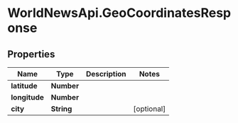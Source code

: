# WorldNewsApi.GeoCoordinatesResponse

## Properties

Name | Type | Description | Notes
------------ | ------------- | ------------- | -------------
**latitude** | **Number** |  | 
**longitude** | **Number** |  | 
**city** | **String** |  | [optional] 


